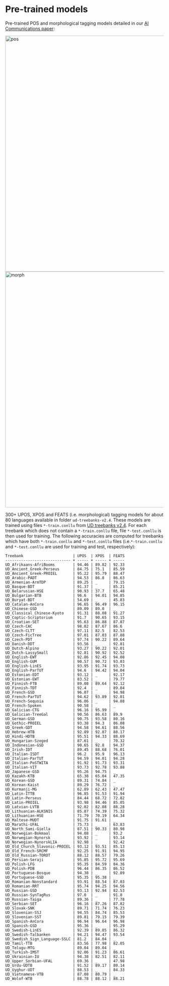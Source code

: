 # Pre-trained models

Pre-trained POS and morphological tagging models detailed in our [AI Communications paper](https://arxiv.org/abs/1412.4021):

<img width="750" alt="pos" src="https://user-images.githubusercontent.com/2412555/59964377-205faf80-9543-11e9-9d7f-67c3959b581e.png">
<img width="750" alt="morph" src="https://user-images.githubusercontent.com/2412555/59964375-205faf80-9543-11e9-949d-44f9c1b11849.png">

300+ UPOS, XPOS and FEATS (i.e. morphological) tagging models for about 80 languages available in folder `ud-treebanks-v2.4`. These models are trained using files `*-train.conllu`  from [UD treebanks v2.4](https://universaldependencies.org/). For each treebank which does not contain a `*-train.conllu` file, file `*-test.conllu` is then used for training. The following accuracies are computed for treebanks which have both `*-train.conllu` and `*-test.conllu` files (i.e.`*-train.conllu` and `*-test.conllu` are used for training and test, respectively): 

	Treebank                      | UPOS  | XPOS  | FEATS
	----------------------------- + ----- + ----- + -----
	UD_Afrikaans-AfriBooms        | 94.46 | 89.82 | 92.33
	UD_Ancient_Greek-Perseus      | 84.75 | 75.1  | 85.59
	UD_Ancient_Greek-PROIEL       | 95.22 | 95.79 | 88.47
	UD_Arabic-PADT                | 94.53 | 86.8  | 86.63
	UD_Armenian-ArmTDP            | 89.25 | _     | 79.15
	UD_Basque-BDT                 | 91.37 | _     | 85.21
	UD_Belarusian-HSE             | 90.93 | 37.7  | 65.48
	UD_Bulgarian-BTB              | 96.6  | 94.01 | 94.85
	UD_Buryat-BDT                 | 54.69 | _     | 45.83
	UD_Catalan-AnCora             | 96.65 | 96.49 | 96.15
	UD_Chinese-GSD                | 89.09 | 89.0  | _    
	UD_Classical_Chinese-Kyoto    | 91.31 | 88.08 | 91.27
	UD_Coptic-Scriptorium         | 91.7  | 90.65 | 93.15
	UD_Croatian-SET               | 95.63 | 86.88 | 87.87
	UD_Czech-CAC                  | 98.02 | 87.67 | 86.6 
	UD_Czech-CLTT                 | 97.11 | 82.5  | 82.53
	UD_Czech-FicTree              | 97.01 | 87.03 | 87.88
	UD_Czech-PDT                  | 97.74 | 90.22 | 89.64
	UD_Danish-DDT                 | 93.56 | _     | 92.81
	UD_Dutch-Alpino               | 93.27 | 90.22 | 92.01
	UD_Dutch-LassySmall           | 92.81 | 90.92 | 92.52
	UD_English-EWT                | 92.86 | 92.45 | 94.08
	UD_English-GUM                | 90.57 | 90.72 | 93.03
	UD_English-LinES              | 93.95 | 91.74 | 93.73
	UD_English-ParTUT             | 94.6  | 94.42 | 94.04
	UD_Estonian-EDT               | 93.12 | _     | 92.17
	UD_Estonian-EWT               | 83.52 | _     | 79.77
	UD_Finnish-FTB                | 89.08 | 89.64 | 92.12
	UD_Finnish-TDT                | 92.4  | _     | 89.84
	UD_French-GSD                 | 96.07 | _     | 94.98
	UD_French-ParTUT              | 94.62 | 93.89 | 92.01
	UD_French-Sequoia             | 96.06 | _     | 94.88
	UD_French-Spoken              | 90.58 | _     | _    
	UD_Galician-CTG               | 96.16 | 95.99 | _    
	UD_Galician-TreeGal           | 90.56 | 86.63 | 89.9 
	UD_German-GSD                 | 90.75 | 93.58 | 80.16
	UD_Gothic-PROIEL              | 93.38 | 94.3  | 86.08
	UD_Greek-GDT                  | 94.58 | 94.61 | 88.56
	UD_Hebrew-HTB                 | 92.89 | 92.87 | 88.17
	UD_Hindi-HDTB                 | 95.51 | 94.33 | 88.69
	UD_Hungarian-Szeged           | 87.61 | _     | 70.32
	UD_Indonesian-GSD             | 90.65 | 92.8  | 94.37
	UD_Irish-IDT                  | 89.45 | 88.68 | 76.01
	UD_Italian-ISDT               | 96.2  | 95.9  | 96.13
	UD_Italian-ParTUT             | 94.59 | 94.01 | 94.28
	UD_Italian-PoSTWITA           | 91.92 | 91.73 | 93.31
	UD_Italian-VIT                | 93.73 | 92.78 | 93.88
	UD_Japanese-GSD               | 95.26 | 94.75 | _    
	UD_Kazakh-KTB                 | 65.38 | 65.04 | 47.35
	UD_Korean-GSD                 | 89.31 | 74.84 | _    
	UD_Korean-Kaist               | 89.29 | 76.72 | _    
	UD_Kurmanji-MG                | 62.89 | 62.43 | 47.47
	UD_Latin-ITTB                 | 96.85 | 91.53 | 91.94
	UD_Latin-Perseus              | 84.44 | 68.72 | 72.82
	UD_Latin-PROIEL               | 93.98 | 94.46 | 85.05
	UD_Latvian-LVTB               | 92.02 | 82.88 | 88.28
	UD_Lithuanian-ALKSNIS         | 85.87 | 74.39 | 75.32
	UD_Lithuanian-HSE             | 71.79 | 70.19 | 64.34
	UD_Maltese-MUDT               | 91.75 | 91.61 | _    
	UD_Marathi-UFAL               | 75.73 | _     | 63.83
	UD_North_Sami-Giella          | 87.51 | 90.33 | 80.98
	UD_Norwegian-Bokmaal          | 94.08 | _     | 93.2 
	UD_Norwegian-Nynorsk          | 93.92 | _     | 93.14
	UD_Norwegian-NynorskLIA       | 92.98 | _     | 92.42
	UD_Old_Church_Slavonic-PROIEL | 93.12 | 93.51 | 85.13
	UD_Old_French-SRCMF           | 92.25 | 91.91 | 94.95
	UD_Old_Russian-TOROT          | 88.12 | 88.57 | 79.26
	UD_Persian-Seraji             | 95.85 | 95.72 | 95.69
	UD_Polish-LFG                 | 95.35 | 84.59 | 84.36
	UD_Polish-PDB                 | 96.44 | 86.35 | 86.52
	UD_Portuguese-Bosque          | 94.38 | _     | 92.89
	UD_Portuguese-GSD             | 95.35 | 95.38 | _    
	UD_Romanian-Nonstandard       | 93.91 | 88.54 | 87.03
	UD_Romanian-RRT               | 95.74 | 94.25 | 94.56
	UD_Russian-GSD                | 93.13 | 92.94 | 82.53
	UD_Russian-SynTagRus          | 97.0  | _     | 91.8 
	UD_Russian-Taiga              | 89.36 | _     | 77.78
	UD_Serbian-SET                | 96.16 | 87.26 | 87.82
	UD_Slovak-SNK                 | 89.71 | 71.74 | 76.23
	UD_Slovenian-SSJ              | 94.55 | 84.74 | 85.53
	UD_Slovenian-SST              | 89.81 | 79.15 | 79.39
	UD_Spanish-AnCora             | 96.94 | 96.64 | 96.98
	UD_Spanish-GSD                | 95.36 | _     | 95.29
	UD_Swedish-LinES              | 92.39 | 89.85 | 86.32
	UD_Swedish-Talbanken          | 94.21 | 94.47 | 93.54
	UD_Swedish_Sign_Language-SSLC | 81.2  | 84.04 | _    
	UD_Tamil-TTB                  | 83.56 | 77.98 | 82.05
	UD_Telugu-MTG                 | 89.04 | 89.04 | _    
	UD_Turkish-IMST               | 92.06 | 91.23 | 86.61
	UD_Ukrainian-IU               | 94.38 | 82.51 | 82.11
	UD_Upper_Sorbian-UFAL         | 69.36 | _     | 47.98
	UD_Urdu-UDTB                  | 91.52 | 89.17 | 80.14
	UD_Uyghur-UDT                 | 88.53 | _     | 84.33
	UD_Vietnamese-VTB             | 87.08 | 80.79 | _    
	UD_Wolof-WTB                  | 88.78 | 88.12 | 88.21

